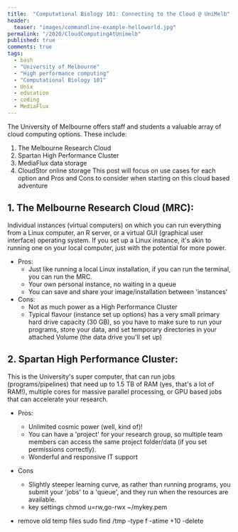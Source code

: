 ```yaml
---
title:  "Computational Biology 101: Connecting to the Cloud @ UniMelb"
header:
  teaser: "images/commandline-example-helloworld.jpg"
permalink: "/2020/CloudComputingAtUnimelb"
published: true
comments: true
tags:
  - bash
  - "University of Melbourne"
  - "High performance computing"
  - "Computational Biology 101"
  - Unix
  - education
  - coding
  - MediaFlux
---
```


The University of Melbourne offers staff and students a valuable array of cloud computing options. These include:
1. The Melbourne Research Cloud
2. Spartan High Performance Cluster
3. MediaFlux data storage
4. CloudStor online storage
This post will focus on use cases for each option and Pros and Cons to consider when starting on this cloud based adventure


## 1. The Melbourne Research Cloud (MRC):
Individual instances (virtual computers) on which you can run everything from a Linux computer, an R server, or a virtual GUI (graphical user interface) operating system. If you set up a Linux instance, it's akin to running one on your local computer, just with the potential for more power.
- Pros:
  + Just like running a local Linux installation, if you can run the terminal, you can run the MRC.
  + Your own personal instance, no waiting in a queue
  + You can save and share your image/installation between 'instances'
- Cons:
  + Not as much power as a High Performance Cluster
  + Typical flavour (instance set up options) has a very small primary hard drive capacity (30 GB), so you have to make sure to run your programs, store your data, and set temporary directories in your attached Volume (the data drive you'll set up)

## 2. Spartan High Performance Cluster:
This is the University's super computer, that can run jobs (programs/pipelines) that need up to 1.5 TB of RAM (yes, that's a lot of RAM!), multiple cores for massive parallel processing, or GPU based jobs that can accelerate your research.
- Pros:
  + Unlimited cosmic power (well, kind of)!
  + You can have a 'project' for your research group, so multiple team members can access the same project folder/data (if you set permissions correctly).
  + Wonderful and responsive IT support
- Cons
  + Slightly steeper learning curve, as rather than running programs, you submit your 'jobs' to a 'queue', and they run when the resources are available.


  - key settings
  chmod u=rw,go-rwx ~/mykey.pem

- remove old temp files
sudo find /tmp -type f -atime +10 -delete
